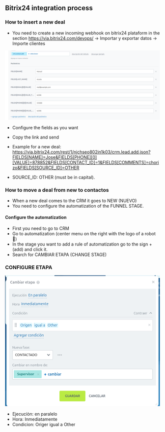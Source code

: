 ## Bitrix24 integration process

### How to insert a new deal

- You need to create a new incoming webhook on bitrix24 plataform in the section https://via.bitrix24.com/devops/ -> Importar y exportar datos -> Importe clientes 

![alt text](image.png)

- Configure the fields as you want

- Copy the link and send

- Example for a new deal: https://via.bitrix24.com/rest/1/njchseo802in1k03/crm.lead.add.json?FIELDS[NAME]=Jose&FIELDS[PHONE][0][VALUE]=878852&FIELDS[CONTACT_ID]=1&FIELDS[COMMENTS]=chorizo&FIELDS[SOURCE_ID]=OTHER

- SOURCE_ID: OTHER (must be in capital).



### How to move a deal from new to contactos
- When a new deal comes to the CRM it goes to NEW (NUEVO)
- You need to configure the automatization of the FUNNEL STAGE.

#### Configure the automatization
- First you need to go to CRM
- Go to automatization (center menu on the right with the logo of a robot 🤖)
- In the stage you want to add a rule of automatization go to the sign + (add) and click it.
- Search for CAMBIAR ETAPA (CHANGE STAGE)

### CONFIGURE ETAPA
 ![alt text](image-1.png)
 - Ejecuciòn:  en paralelo
 - Hora: Inmediatamente
 - Condicion: Origer igual a Other

